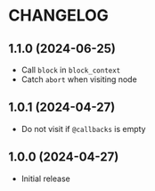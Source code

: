 # CHANGELOG

## 1.1.0 (2024-06-25)

* Call `block` in `block_context`
* Catch `abort` when visiting node

## 1.0.1 (2024-04-27)

* Do not visit if `@callbacks` is empty

## 1.0.0 (2024-04-27)

* Initial release
